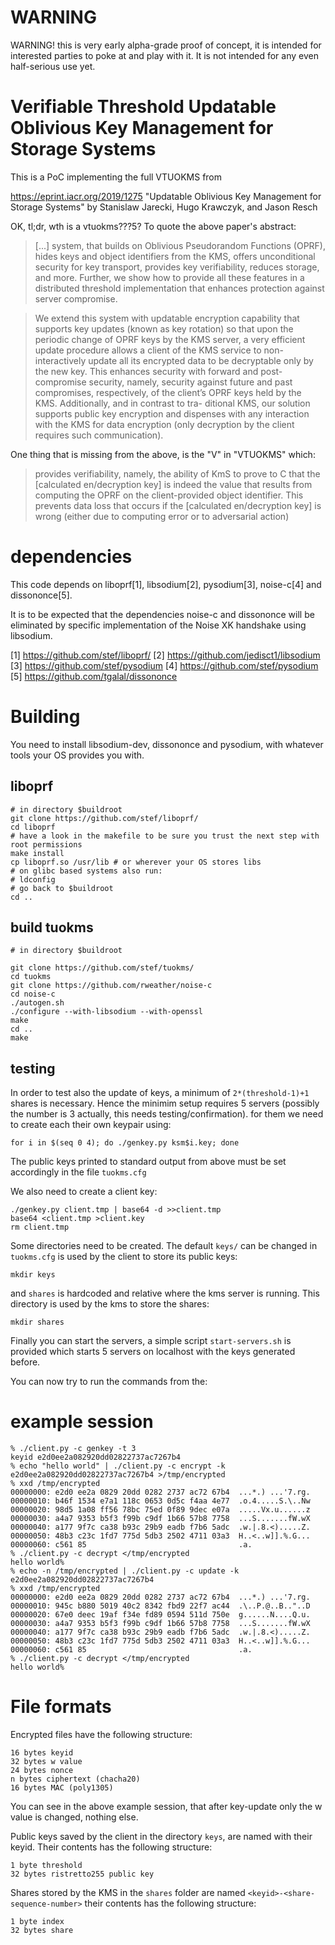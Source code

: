 # WARNING

WARNING! this is very early alpha-grade proof of concept, it is
intended for interested parties to poke at and play with it. It is not
intended for any even half-serious use yet.

# Verifiable Threshold Updatable Oblivious Key Management for Storage Systems

This is a PoC implementing the full VTUOKMS from

https://eprint.iacr.org/2019/1275
"Updatable Oblivious Key Management for Storage Systems"
by Stanislaw Jarecki, Hugo Krawczyk, and Jason Resch

OK, tl;dr, wth is a vtuokms???5? To quote the above paper's abstract:

> [...] system, that builds on Oblivious Pseudorandom Functions
> (OPRF), hides keys and object identifiers from the KMS, offers
> unconditional security for key transport, provides key
> verifiability, reduces storage, and more. Further, we show how to
> provide all these features in a distributed threshold implementation
> that enhances protection against server compromise.

> We extend this system with updatable encryption capability that
> supports key updates (known as key rotation) so that upon the
> periodic change of OPRF keys by the KMS server, a very efficient
> update procedure allows a client of the KMS service to
> non-interactively update all its encrypted data to be decryptable
> only by the new key. This enhances security with forward and
> post-compromise security, namely, security against future and past
> compromises, respectively, of the client’s OPRF keys held by the
> KMS. Additionally, and in contrast to tra- ditional KMS, our
> solution supports public key encryption and dispenses with any
> interaction with the KMS for data encryption (only decryption by the
> client requires such communication).

One thing that is missing from the above, is the "V" in "VTUOKMS"
which:

> provides verifiability, namely, the ability of KmS to prove to C
> that the [calculated en/decryption key] is indeed the value that
> results from computing the OPRF on the client-provided object
> identifier. This prevents data loss that occurs if the [calculated
> en/decryption key] is wrong (either due to computing error or to
> adversarial action)

# dependencies

This code depends on liboprf[1], libsodium[2], pysodium[3], noise-c[4] and dissononce[5].

It is to be expected that the dependencies noise-c and dissononce will
be eliminated by specific implementation of the Noise XK handshake
using libsodium.

[1] https://github.com/stef/liboprf/
[2] https://github.com/jedisct1/libsodium
[3] https://github.com/stef/pysodium
[4] https://github.com/stef/pysodium
[5] https://github.com/tgalal/dissononce

# Building

You need to install libsodium-dev, dissononce and pysodium, with
whatever tools your OS provides you with.

## liboprf

```
# in directory $buildroot
git clone https://github.com/stef/liboprf/
cd liboprf
# have a look in the makefile to be sure you trust the next step with root permissions
make install
cp liboprf.so /usr/lib # or wherever your OS stores libs
# on glibc based systems also run:
# ldconfig
# go back to $buildroot
cd ..
```

## build tuokms

```
# in directory $buildroot

git clone https://github.com/stef/tuokms/
cd tuokms
git clone https://github.com/rweather/noise-c
cd noise-c
./autogen.sh
./configure --with-libsodium --with-openssl
make
cd ..
make
```

## testing

In order to test also the update of keys, a minimum of
`2*(threshold-1)+1` shares is necessary. Hence the minimim setup
requires 5 servers (possibly the number is 3 actually, this needs
testing/confirmation). for them we need to create each their own
keypair using:

```
for i in $(seq 0 4); do ./genkey.py ksm$i.key; done
```

The public keys printed to standard output from above must be set
accordingly in the file `tuokms.cfg`

We also need to create a client key:

```
./genkey.py client.tmp | base64 -d >>client.tmp
base64 <client.tmp >client.key
rm client.tmp
```

Some directories need to be created. The default `keys/` can be
changed in `tuokms.cfg` is used by the client to store its public
keys:

```
mkdir keys
```

and `shares` is hardcoded and relative where the kms server is
running. This directory is used by the kms to store the shares:

```
mkdir shares
```

Finally you can start the servers, a simple script `start-servers.sh`
is provided which starts 5 servers on localhost with the keys
generated before.

You can now try to run the commands from the:

# example session

```
% ./client.py -c genkey -t 3
keyid e2d0ee2a082920dd02822737ac7267b4
% echo "hello world" | ./client.py -c encrypt -k e2d0ee2a082920dd02822737ac7267b4 >/tmp/encrypted
% xxd /tmp/encrypted
00000000: e2d0 ee2a 0829 20dd 0282 2737 ac72 67b4  ...*.) ...'7.rg.
00000010: b46f 1534 e7a1 118c 0653 0d5c f4aa 4e77  .o.4.....S.\..Nw
00000020: 98d5 1a08 ff56 78bc 75ed 0f89 9dec e07a  .....Vx.u......z
00000030: a4a7 9353 b5f3 f99b c9df 1b66 57b8 7758  ...S.......fW.wX
00000040: a177 9f7c ca38 b93c 29b9 eadb f7b6 5adc  .w.|.8.<).....Z.
00000050: 48b3 c23c 1fd7 775d 5db3 2502 4711 03a3  H..<..w]].%.G...
00000060: c561 85                                  .a.
% ./client.py -c decrypt </tmp/encrypted
hello world%
% echo -n /tmp/encrypted | ./client.py -c update -k e2d0ee2a082920dd02822737ac7267b4
% xxd /tmp/encrypted
00000000: e2d0 ee2a 0829 20dd 0282 2737 ac72 67b4  ...*.) ...'7.rg.
00000010: 945c b880 5019 40c2 8342 fbd9 22f7 ac44  .\..P.@..B.."..D
00000020: 67e0 deec 19af f34e fd89 0594 511d 750e  g......N....Q.u.
00000030: a4a7 9353 b5f3 f99b c9df 1b66 57b8 7758  ...S.......fW.wX
00000040: a177 9f7c ca38 b93c 29b9 eadb f7b6 5adc  .w.|.8.<).....Z.
00000050: 48b3 c23c 1fd7 775d 5db3 2502 4711 03a3  H..<..w]].%.G...
00000060: c561 85                                  .a.
% ./client.py -c decrypt </tmp/encrypted
hello world%
```

# File formats

Encrypted files have the following structure:

```
16 bytes keyid
32 bytes w value
24 bytes nonce
n bytes ciphertext (chacha20)
16 bytes MAC (poly1305)
```

You can see in the above example session, that after key-update only
the w value is changed, nothing else.

Public keys saved by the client in the directory `keys`, are named
with their keyid. Their contents has the following structure:

```
1 byte threshold
32 bytes ristretto255 public key
```

Shares stored by the KMS in the `shares` folder are named
`<keyid>-<share-sequence-number>` their contents has the following
structure:

```
1 byte index
32 bytes share
```

